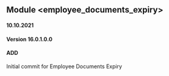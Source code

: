 ## Module <employee_documents_expiry>

#### 10.10.2021

#### Version 16.0.1.0.0

#### ADD

Initial commit for Employee Documents Expiry




